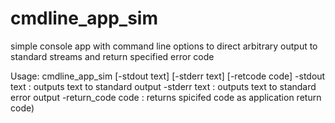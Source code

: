 # cmdline_app_sim
simple console app with command line options to direct arbitrary output to standard streams and return specified error code

Usage: cmdline_app_sim [-stdout text] [-stderr text] [-retcode code]
  -stdout text        : outputs text to standard output
  -stderr text        : outputs text to standard error output
  -return_code code   : returns spicifed code as application return code)
